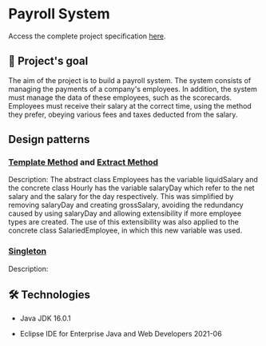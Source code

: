 # Payroll System

Access the complete project specification [here](https://github.com/audreyemmely/folha-de-pagamento/blob/main/especificacao_projeto.pdf).

## :dart: Project's goal 
The aim of the project is to build a payroll system. The system consists of managing the payments of a company's employees. In addition, the system must
manage the data of these employees, such as the scorecards. Employees must receive their salary at the correct time, using the method they prefer, obeying various fees and taxes deducted from the salary.

## Design patterns
### [Template Method](https://refactoring.guru/pt-br/design-patterns/template-method) and [Extract Method](https://refactoring.guru/pt-br/extract-method)
Description: The abstract class Employees has the variable liquidSalary and the concrete class Hourly has the variable salaryDay which refer to the net salary and the salary for the day respectively. This was simplified by removing salaryDay and creating grossSalary, avoiding the redundancy caused by using salaryDay and allowing extensibility if more employee types are created. The use of this extensibility was also applied to the concrete class SalariedEmployee, in which this new variable was used.

### [Singleton](https://refactoring.guru/pt-br/design-patterns/singleton)
Description:

## 🛠️ Technologies
- Java JDK 16.0.1

- Eclipse IDE for Enterprise Java and Web Developers 2021-06
